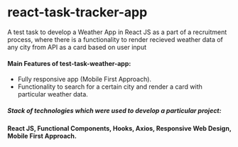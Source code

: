 # react-task-tracker-app

A test task to develop a Weather App in React JS as a part of a recruitment process, where there is a functionality to render recieved weather data of any city from API as a card based on user input 

#### Main Features of test-task-weather-app:
* Fully responsive app (Mobile First Approach).
* Functionality to search for a certain city and render a card with particular weather data.

##### Stack of technologies which were used to develop a particular project: 

#### React JS, Functional Components, Hooks, Axios, Responsive Web Design, Mobile First Approach.
